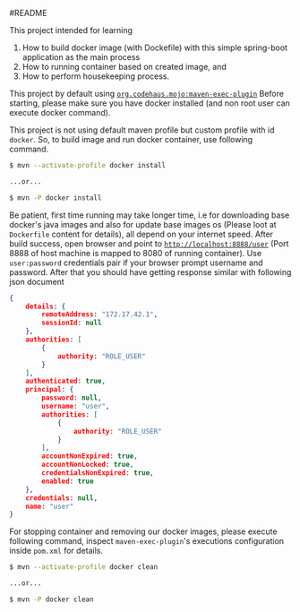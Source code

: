 #README

This project intended for learning 
1. How to build docker image (with Dockefile) with this simple spring-boot application as the main process
2. How to running container based on created image, and 
3. How to perform housekeeping process. 

This project by default using [```org.codehaus.mojo:maven-exec-plugin```]() Before starting, please make sure you have docker installed (and non root user can execute docker command).

This project is not using default maven profile but custom profile with id ```docker```. So, to build image and run docker container, use following command.

```sh
$ mvn --activate-profile docker install

...or...

$ mvn -P docker install
```

Be patient, first time running may take longer time, i.e for downloading base docker's java images and also for update base images os (Please loot at ```Dockerfile``` content for details), all depend on your internet speed. After build success, open browser and point to [```http://localhost:8888/user```](http://localhost:8888/user) (Port 8888 of host machine is mapped to 8080 of running container). Use ```user:password``` credentials pair if your browser prompt username and password. After that you should have getting response similar with following json document

```json
{
    details: {
        remoteAddress: "172.17.42.1",
        sessionId: null
    },
    authorities: [
        {
            authority: "ROLE_USER"
        }
    ],
    authenticated: true,
    principal: {
        password: null,
        username: "user",
        authorities: [
            {
                authority: "ROLE_USER"
            }
        ],
        accountNonExpired: true,
        accountNonLocked: true,
        credentialsNonExpired: true,
        enabled: true
    },
    credentials: null,
    name: "user"
}
```

For stopping container and removing our docker images, please execute following command, inspect ```maven-exec-plugin```'s executions configuration inside ```pom.xml``` for details.

```sh
$ mvn --activate-profile docker clean

...or...

$ mvn -P docker clean
```